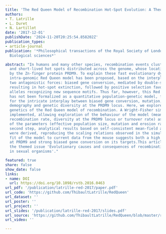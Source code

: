 ```yaml
---
title: 'The Red Queen Model of Recombination Hot-Spot Evolution: A Theoretical Investigation.'
authors:
- T. Latrille
- L. Duret
- N. Lartillot
date: '2017-12-01'
publishDate: '2024-11-20T20:25:54.858202Z'
publication_types:
- article-journal
publication: '*Philosophical transactions of the Royal Society of London. Series B,
  Biological sciences*'

abstract: "In humans and many other species, recombination events cluster in narrow
  and short-lived hot spots distributed across the genome, whose location is determined
  by the Zn-finger protein PRDM9. To explain these fast evolutionary dynamics, an
  intra-genomic Red Queen model has been proposed, based on the interplay between
  two antagonistic forces: biased gene conversion, mediated by double-strand breaks,
  resulting in hot-spot extinction, followed by positive selection favouring new PRDM9
  alleles recognizing new sequence motifs. Thus far, however, this Red Queen model
  has not been formalized as a quantitative population-genetic model, fully accounting
  for the intricate interplay between biased gene conversion, mutation, selection,
  demography and genetic diversity at the PRDM9 locus. Here, we explore the population
  genetics of the Red Queen model of recombination. A Wright-Fisher simulator was
  implemented, allowing exploration of the behaviour of the model (mean equilibrium
  recombination rate, diversity at the PRDM9 locus or turnover rate) as a function
  of the parameters (effective population size, mutation and erosion rates). In a
  second step, analytical results based on self-consistent mean-field approximations
  were derived, reproducing the scaling relations observed in the simulations. Empirical
  fit of the model to current data from the mouse suggests both a high mutation rate
  at PRDM9 and strong biased gene conversion on its targets.This article is part of
  the themed issue 'Evolutionary causes and consequences of recombination rate variation
  in sexual organisms'."

featured: true
share: false
show_date: false
links:
- name: DOI
  url: https://doi.org/10.1098/rstb.2016.0463
url_pdf: '/publication/latrille-red-2017/paper.pdf'
url_code: 'https://github.com/ThibaultLatrille/RedQueen'
url_dataset: ''
url_poster: ''
url_project: ''
url_slides: '/publication/latrille-red-2017/slides.pdf'
url_source: 'https://github.com/ThibaultLatrille/RedQueen/blob/master/redqueen.tex'
url_video: ''

---
```

